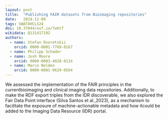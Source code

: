 ```yaml
---
layout: post
title:  "Publishing FAIR datasets from Bioimaging repositories"
date:   2024-12-09
tags: SWAT4HCLS24
doi: 10.37044/osf.io/7whtf
wikidata: Q131417192
authors:
  - name: Stefan Dvoretskii
    orcid: 0000-0001-7769-0167
  - name: Philipp Schader
  - name: Josh Moore
    orcid: 0000-0003-4028-811X
  - name: Marco Nolden
    orcid: 0000-0001-9629-0564
---
```


We assessed the implementation of the FAIR principles in the currentbioimaging and clinical imaging data repositories. Additionally, to make the RDF export triples from the IDR discoverable, we also explored the Fair Data Point interface (Silva Santos et al.,2023), as a mechanism to facilitate the exposure of machine-actionable metadata and how itcould be added to the Imaging Data Resource (IDR) portal.

